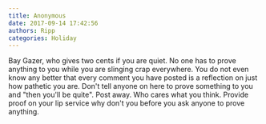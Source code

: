 ```yaml
---
title: Anonymous
date: 2017-09-14 17:42:56
authors: Ripp
categories: Holiday
---
```


 Bay Gazer, who gives two cents if you are quiet. No one has to prove anything to you while you are slinging crap everywhere. You do not even know any better that every comment you have posted is a reflection on just how pathetic you are.  Don't tell anyone on here to prove something to you and "then you'll be quite".  Post away. Who cares what you think. Provide proof on  your lip service why don't you before you ask anyone to prove anything.